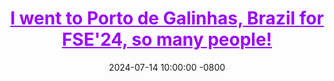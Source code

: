 ---
title: >-
    <a href="https://drive.google.com/file/d/1vUozGjqTNj4HDmvvJ3wjKLKIWghH7lwr/view?usp=sharing" style="color: #9900FF;">I went to Porto de Galinhas, Brazil for FSE'24, so many people!</a>
date: 2024-07-14 10:00:00 -0800
---